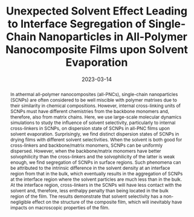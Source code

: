 ---
title: Unexpected Solvent Effect Leading to Interface Segregation of  Single-Chain Nanoparticles in All-Polymer Nanocomposite Films upon  Solvent Evaporation
authors:
- Zhao Qian
- 朱有亮
- Zhong-Yuan Lu
- Hu-Jun Qian
date: '2023-03-14'
doi: 10.1021/acs.macromol.2c02061
publish_types: 期刊文章
publication: Macromolecules
publication_short: Macromolecules
abstract: In athermal all-polymer nanocomposites (all-PNCs),  single-chain nanoparticles (SCNPs) are often considered to be well  miscible with polymer matrixes due to their similarity in chemical  compositions. However, internal cross-linking units of SCNPs must have  different chemistries from the backbone monomers and, therefore, also  from matrix chains. Here, we use large-scale molecular dynamics  simulations to study the influence of solvent selectivity, particularly  to internal cross-linkers in SCNPs, on dispersion state of SCNPs in  all-PNC films upon solvent evaporation. Surprisingly, we find distinct  dispersion states of SCNPs in drying films with different solvent  selectivities. When the solvent is both good for cross-linkers and  backbone/matrix monomers, SCNPs can be uniformly dispersed. However,  when the backbone/matrix monomers have better solvophilicity than the  cross-linkers and the solvophilicity of the latter is weak enough, we  find segregation of SCNPs in surface regions. Such phenomena can be  attributed to the intrinsic difference in the solvent density at an  interface region from that in the bulk, which eventually results in the  aggregation of SCNPs at the interface region where the solvent particles  are much less than in the bulk. At the interface region, cross-linkers  in the SCNPs will have less contact with the solvent and, therefore,  less enthalpy penalty than being located in the bulk region of the film.  The results demonstrate that solvent selectivity has a non-negligible  effect on the structure of the composite film, which will inevitably  have impacts on macroscopic properties of the film.
url_pdf: https://doi.org/10.1021/acs.macromol.2c02061
---